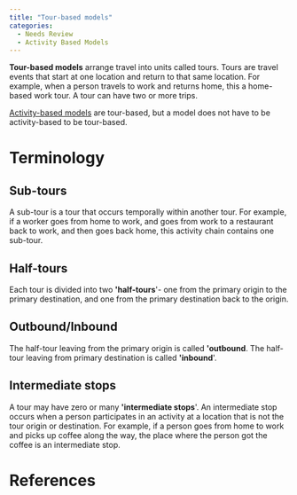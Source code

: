 ```yaml
---
title: "Tour-based models"
categories:
  - Needs Review
  - Activity Based Models
---
```


**Tour-based models** arrange travel into units called tours. Tours are travel events that start at one location and return to that same location. For example, when a person travels to work and returns home, this a home-based work tour. A tour can have two or more trips.

[Activity-based models](Activity_Based_Models) are tour-based, but a model does not have to be activity-based to be tour-based.

Terminology
===========

Sub-tours
---------

A sub-tour is a tour that occurs temporally within another tour. For example, if a worker goes from home to work, and goes from work to a restaurant back to work, and then goes back home, this activity chain contains one sub-tour.

Half-tours
----------

Each tour is divided into two **'half-tours**'- one from the primary origin to the primary destination, and one from the primary destination back to the origin.

Outbound/Inbound
----------------

The half-tour leaving from the primary origin is called **'outbound**. The half-tour leaving from primary destination is called **'inbound**'.

Intermediate stops
------------------

A tour may have zero or many **'intermediate stops**'. An intermediate stop occurs when a person participates in an activity at a location that is not the tour origin or destination. For example, if a person goes from home to work and picks up coffee along the way, the place where the person got the coffee is an intermediate stop.

References
==========


